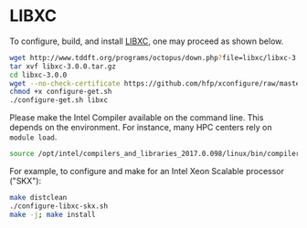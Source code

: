 # LIBXC

To configure, build, and install [LIBXC](http://www.tddft.org/programs/octopus/wiki/index.php/Libxc:download), one may proceed as shown below.

```bash
wget http://www.tddft.org/programs/octopus/down.php?file=libxc/libxc-3.0.0.tar.gz
tar xvf libxc-3.0.0.tar.gz
cd libxc-3.0.0
wget --no-check-certificate https://github.com/hfp/xconfigure/raw/master/configure-get.sh
chmod +x configure-get.sh
./configure-get.sh libxc
```

Please make the Intel Compiler available on the command line. This depends on the environment. For instance, many HPC centers rely on `module load`.

```bash
source /opt/intel/compilers_and_libraries_2017.0.098/linux/bin/compilervars.sh intel64
```

For example, to configure and make for an Intel Xeon Scalable processor ("SKX"):

```bash
make distclean
./configure-libxc-skx.sh
make -j; make install
```

